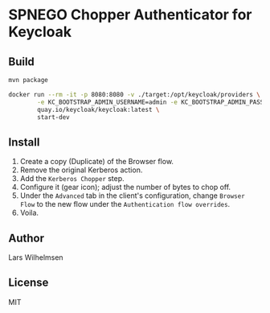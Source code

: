 # SPNEGO Chopper Authenticator for Keycloak

## Build

```bash
mvn package

docker run --rm -it -p 8080:8080 -v ./target:/opt/keycloak/providers \
        -e KC_BOOTSTRAP_ADMIN_USERNAME=admin -e KC_BOOTSTRAP_ADMIN_PASSWORD=admin \
        quay.io/keycloak/keycloak:latest \
        start-dev
```

## Install

1. Create a copy (Duplicate) of the Browser flow.
2. Remove the original Kerberos action.
3. Add the `Kerberos Chopper` step.
4. Configure it (gear icon); adjust the number of bytes to chop off.
5. Under the `Advanced` tab in the client's configuration, change `Browser Flow` to the new flow under the `Authentication flow overrides`.
6. Voila.

## Author

Lars Wilhelmsen

## License

MIT

